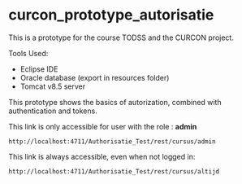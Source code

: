 # curcon_prototype_autorisatie
This is a prototype for the course TODSS and the CURCON project.

Tools Used:
- Eclipse IDE
- Oracle database (export in resources folder)
- Tomcat v8.5 server

This prototype shows the basics of autorization, 
combined with authentication and tokens.

This link is only accessible for user with the role : __admin__
```
http://localhost:4711/Authorisatie_Test/rest/cursus/admin
```
This link is always accessible, even when not logged in:

`
http://localhost:4711/Authorisatie_Test/rest/cursus/altijd
`


